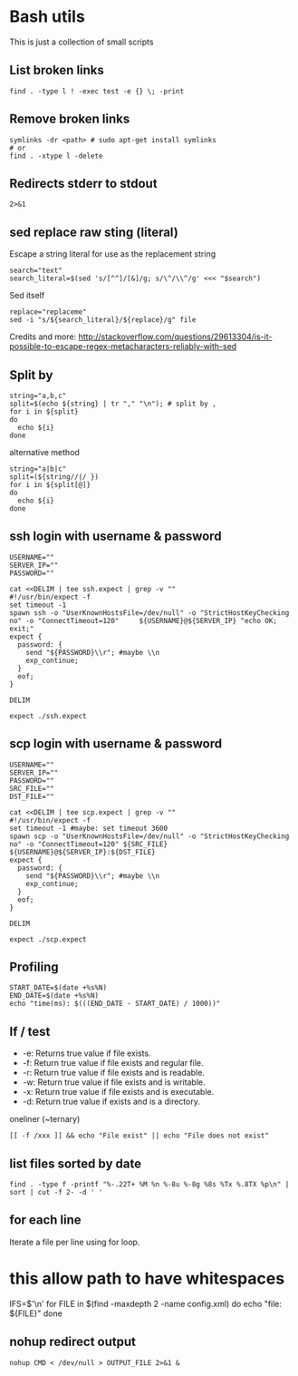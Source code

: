# Bash utils

This is just a collection of small scripts

## List broken links

    find . -type l ! -exec test -e {} \; -print

## Remove broken links

    symlinks -dr <path> # sudo apt-get install symlinks
    # or
    find . -xtype l -delete

## Redirects stderr to stdout

    2>&1

## sed replace raw sting (literal)

Escape a string literal for use as the replacement string

    search="text"
    search_literal=$(sed 's/[^^]/[&]/g; s/\^/\\^/g' <<< "$search")

Sed itself

    replace="replaceme"
    sed -i "s/${search_literal}/${replace}/g" file

Credits and more: http://stackoverflow.com/questions/29613304/is-it-possible-to-escape-regex-metacharacters-reliably-with-sed


## Split by

    string="a,b,c"
    split=$(echo ${string} | tr "," "\n"); # split by ,
    for i in ${split}
    do
      echo ${i}
    done

alternative method

    string="a|b|c"
    split=(${string//|/ })
    for i in ${split[@]}
    do
      echo ${i}
    done


## ssh login with username & password


    USERNAME=""
    SERVER_IP=""
    PASSWORD=""

    cat <<DELIM | tee ssh.expect | grep -v ""
    #!/usr/bin/expect -f
    set timeout -1
    spawn ssh -o "UserKnownHostsFile=/dev/null" -o "StrictHostKeyChecking no" -o "ConnectTimeout=120"     ${USERNAME}@${SERVER_IP} "echo OK; exit;"
    expect {
      password: {
        send "${PASSWORD}\\r"; #maybe \\n
        exp_continue;
      }
      eof;
    }

    DELIM

    expect ./ssh.expect

## scp login with username & password

    USERNAME=""
    SERVER_IP=""
    PASSWORD=""
    SRC_FILE=""
    DST_FILE=""

    cat <<DELIM | tee scp.expect | grep -v ""
    #!/usr/bin/expect -f
    set timeout -1 #maybe: set timeout 3600
    spawn scp -o "UserKnownHostsFile=/dev/null" -o "StrictHostKeyChecking no" -o "ConnectTimeout=120" ${SRC_FILE} ${USERNAME}@${SERVER_IP}:${DST_FILE}
    expect {
      password: {
        send "${PASSWORD}\\r"; #maybe \\n
        exp_continue;
      }
      eof;
    }

    DELIM

    expect ./scp.expect

## Profiling

    START_DATE=$(date +%s%N)
    END_DATE=$(date +%s%N)
    echo "time(ms): $(((END_DATE - START_DATE) / 1000))"

## If / test

* -e: Returns true value if file exists.
* -f: Return true value if file exists and regular file.
* -r: Return true value if file exists and is readable.
* -w: Return true value if file exists and is writable.
* -x: Return true value if file exists and is executable.
* -d: Return true value if exists and is a directory.


oneliner (~ternary)

    [[ -f /xxx ]] && echo "File exist" || echo "File does not exist"


## list files sorted by date

    find . -type f -printf "%-.22T+ %M %n %-8u %-8g %8s %Tx %.8TX %p\n" | sort | cut -f 2- -d ' '

## for each line

Iterate a file per line using for loop.

  # this allow path to have whitespaces
  IFS=$'\n'
  for FILE in $(find -maxdepth 2 -name config.xml)
  do
    echo "file: ${FILE}"
  done

## nohup redirect output

    nohup CMD < /dev/null > OUTPUT_FILE 2>&1 &
